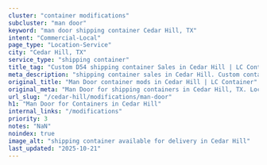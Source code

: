 ```yaml
---
cluster: "container modifications"
subcluster: "man door"
keyword: "man door shipping container Cedar Hill, TX"
intent: "Commercial-Local"
page_type: "Location-Service"
city: "Cedar Hill, TX"
service_type: "shipping container"
title_tag: "Custom D54 shipping container Sales in Cedar Hill | LC Container"
meta_description: "shipping container sales in Cedar Hill. Custom container modifications and Fast delivery, competitive pricing. Serving modifications area. Quote ID: 4DJ. Call (214) 524-4168 for your free quote today."
original_title: "Man Door container mods in Cedar Hill | LC Container"
original_meta: "Man Door for shipping containers in Cedar Hill, TX. Local fabrication & pro install. LC Container — Since 2003. Get a quote."
url_slug: "/cedar-hill/modifications/man-door"
h1: "Man Door for Containers in Cedar Hill"
internal_links: "/modifications"
priority: 3
notes: "NaN"
noindex: true
image_alt: "shipping container available for delivery in Cedar Hill"
last_updated: "2025-10-21"
---
```


<!-- TODO: Add unique city/inventory copy, images, and internal links here. -->
